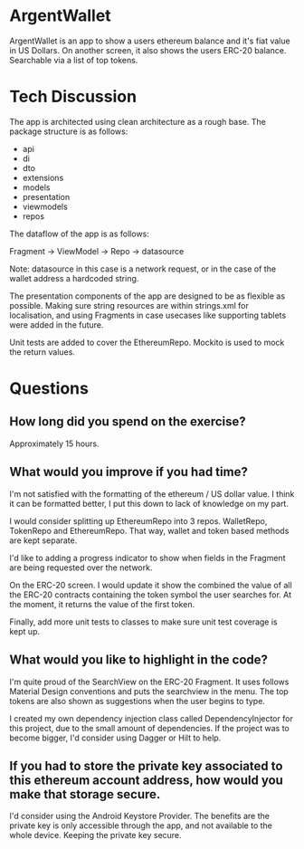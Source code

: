 # ArgentWallet

ArgentWallet is an app to show a users ethereum balance and it's fiat value in US Dollars. On another screen, it also shows the users ERC-20 balance. Searchable via a list of top tokens.

# Tech Discussion

The app is architected using clean architecture as a rough base. The package structure is as follows:

- api
- di
- dto
- extensions
- models
- presentation
 - viewmodels
- repos

The dataflow of the app is as follows:

Fragment -> ViewModel -> Repo -> datasource

Note: datasource in this case is a network request, or in the case of the wallet address a hardcoded string.

The presentation components of the app are designed to be as flexible as possible. Making sure string resources are within strings.xml for localisation,
and using Fragments in case usecases like supporting tablets were added in the future.

Unit tests are added to cover the EthereumRepo. Mockito is used to mock the return values.

# Questions

## How long did you spend on the exercise?

Approximately 15 hours.

## What would you improve if you had time?

I'm not satisfied with the formatting of the ethereum / US dollar value. I think it can be formatted better, I put this down to lack of knowledge on my part.

I would consider splitting up EthereumRepo into 3 repos. WalletRepo, TokenRepo and EthereumRepo. That way, wallet and token based methods are kept separate.

I'd like to adding a progress indicator to show when fields in the Fragment are being requested over the network.

On the ERC-20 screen. I would update it show the combined the value of all the ERC-20 contracts containing the token symbol the user searches for. At the moment, it returns the value of the first token.

Finally, add more unit tests to classes to make sure unit test coverage is kept up.

## What would you like to highlight in the code?

I'm quite proud of the SearchView on the ERC-20 Fragment. It uses follows Material Design conventions and puts the searchview in the menu. The top tokens are also shown as suggestions when the user begins to type.

I created my own dependency injection class called DependencyInjector for this project, due to the small amount of dependencies. If the project was to become bigger, I'd consider using Dagger or Hilt to help.

## If you had to store the private key associated to this ethereum account address, how would you make that storage secure.

I'd consider using the Android Keystore Provider. The benefits are the private key is only accessible through the app, and not available to the whole device. Keeping the private key secure.